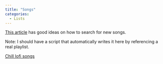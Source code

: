 ```yaml
---
title: "Songs"
categories:
  - Lists
---
```


[This article](https://lifehacker.com/how-to-find-new-music-youll-actually-like-1824562710)
has good ideas on how to search for new songs.

Note: I should have a script that automatically writes it here by referencing a real playlist.

[Chill lofi songs](https://www.youtube.com/watch?v=MlK1mbeeCcE&list=RDEM0Gg8WLwCChaeK98m62NIvA&start_radio=1&ab_channel=LofiFruits)
